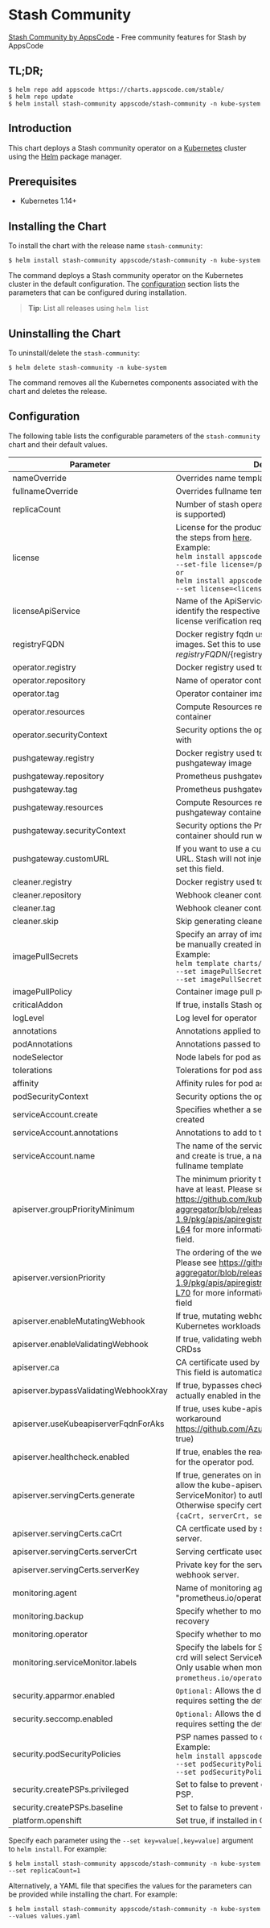 # Stash Community

[Stash Community by AppsCode](https://github.com/stashed/stash) - Free community features for Stash by AppsCode

## TL;DR;

```console
$ helm repo add appscode https://charts.appscode.com/stable/
$ helm repo update
$ helm install stash-community appscode/stash-community -n kube-system
```

## Introduction

This chart deploys a Stash community operator on a [Kubernetes](http://kubernetes.io) cluster using the [Helm](https://helm.sh) package manager.

## Prerequisites

- Kubernetes 1.14+

## Installing the Chart

To install the chart with the release name `stash-community`:

```console
$ helm install stash-community appscode/stash-community -n kube-system
```

The command deploys a Stash community operator on the Kubernetes cluster in the default configuration. The [configuration](#configuration) section lists the parameters that can be configured during installation.

> **Tip**: List all releases using `helm list`

## Uninstalling the Chart

To uninstall/delete the `stash-community`:

```console
$ helm delete stash-community -n kube-system
```

The command removes all the Kubernetes components associated with the chart and deletes the release.

## Configuration

The following table lists the configurable parameters of the `stash-community` chart and their default values.

|               Parameter               |                                                                                                                                                                  Description                                                                                                                                                                   |                                Default                                |
|---------------------------------------|------------------------------------------------------------------------------------------------------------------------------------------------------------------------------------------------------------------------------------------------------------------------------------------------------------------------------------------------|-----------------------------------------------------------------------|
| nameOverride                          | Overrides name template                                                                                                                                                                                                                                                                                                                        | `""`                                                                  |
| fullnameOverride                      | Overrides fullname template                                                                                                                                                                                                                                                                                                                    | `""`                                                                  |
| replicaCount                          | Number of stash operator replicas to create (only 1 is supported)                                                                                                                                                                                                                                                                              | `1`                                                                   |
| license                               | License for the product. Get a license by following the steps from [here](https://stash.run/docs/latest/setup/install/community/#get-a-license). <br> Example: <br> `helm install appscode/stash \` <br> `--set-file license=/path/to/license/file` <br> `or` <br> `helm install appscode/stash \` <br> `--set license=<license file content>` | `""`                                                                  |
| licenseApiService                     | Name of the ApiService to use by the addon to identify the respective service and certificate for license verification request                                                                                                                                                                                                                 | `v1beta1.admission.stash.appscode.com`                                |
| registryFQDN                          | Docker registry fqdn used to pull Stash related images. Set this to use docker registry hosted at ${registryFQDN}/${registry}/${image}                                                                                                                                                                                                         | `""`                                                                  |
| operator.registry                     | Docker registry used to pull operator image                                                                                                                                                                                                                                                                                                    | `appscode`                                                            |
| operator.repository                   | Name of operator container image                                                                                                                                                                                                                                                                                                               | `stash`                                                               |
| operator.tag                          | Operator container image tag                                                                                                                                                                                                                                                                                                                   | `v0.17.0`                                                             |
| operator.resources                    | Compute Resources required by the operator container                                                                                                                                                                                                                                                                                           | `{"requests":{"cpu":"100m"}}`                                         |
| operator.securityContext              | Security options the operator container should run with                                                                                                                                                                                                                                                                                        | `{}`                                                                  |
| pushgateway.registry                  | Docker registry used to pull Prometheus pushgateway image                                                                                                                                                                                                                                                                                      | `prom`                                                                |
| pushgateway.repository                | Prometheus pushgateway container image                                                                                                                                                                                                                                                                                                         | `pushgateway`                                                         |
| pushgateway.tag                       | Prometheus pushgateway container image tag                                                                                                                                                                                                                                                                                                     | `v1.4.2`                                                              |
| pushgateway.resources                 | Compute Resources required by the Prometheus pushgateway container                                                                                                                                                                                                                                                                             | `{}`                                                                  |
| pushgateway.securityContext           | Security options the Prometheus pushgateway container should run with                                                                                                                                                                                                                                                                          | `{}`                                                                  |
| pushgateway.customURL                 | If you want to use a custom Pushgatway, specify its URL. Stash will not inject pushgatway sidecar if you set this field.                                                                                                                                                                                                                       | ``                                                                    |
| cleaner.registry                      | Docker registry used to pull Webhook cleaner image                                                                                                                                                                                                                                                                                             | `appscode`                                                            |
| cleaner.repository                    | Webhook cleaner container image                                                                                                                                                                                                                                                                                                                | `kubectl`                                                             |
| cleaner.tag                           | Webhook cleaner container image tag                                                                                                                                                                                                                                                                                                            | `v1.16`                                                               |
| cleaner.skip                          | Skip generating cleaner YAML                                                                                                                                                                                                                                                                                                                   | `false`                                                               |
| imagePullSecrets                      | Specify an array of imagePullSecrets. Secrets must be manually created in the namespace. <br> Example: <br> `helm template charts/stash \` <br> `--set imagePullSecrets[0].name=sec0 \` <br> `--set imagePullSecrets[1].name=sec1`                                                                                                             | `[]`                                                                  |
| imagePullPolicy                       | Container image pull policy                                                                                                                                                                                                                                                                                                                    | `IfNotPresent`                                                        |
| criticalAddon                         | If true, installs Stash operator as critical addon                                                                                                                                                                                                                                                                                             | `false`                                                               |
| logLevel                              | Log level for operator                                                                                                                                                                                                                                                                                                                         | `3`                                                                   |
| annotations                           | Annotations applied to operator deployment                                                                                                                                                                                                                                                                                                     | `{}`                                                                  |
| podAnnotations                        | Annotations passed to operator pod(s).                                                                                                                                                                                                                                                                                                         | `{}`                                                                  |
| nodeSelector                          | Node labels for pod assignment                                                                                                                                                                                                                                                                                                                 | `{"beta.kubernetes.io/arch":"amd64","beta.kubernetes.io/os":"linux"}` |
| tolerations                           | Tolerations for pod assignment                                                                                                                                                                                                                                                                                                                 | `[]`                                                                  |
| affinity                              | Affinity rules for pod assignment                                                                                                                                                                                                                                                                                                              | `{}`                                                                  |
| podSecurityContext                    | Security options the operator pod should run with.                                                                                                                                                                                                                                                                                             | `{"fsGroup":65535}`                                                   |
| serviceAccount.create                 | Specifies whether a service account should be created                                                                                                                                                                                                                                                                                          | `true`                                                                |
| serviceAccount.annotations            | Annotations to add to the service account                                                                                                                                                                                                                                                                                                      | `{}`                                                                  |
| serviceAccount.name                   | The name of the service account to use. If not set and create is true, a name is generated using the fullname template                                                                                                                                                                                                                         | ``                                                                    |
| apiserver.groupPriorityMinimum        | The minimum priority the webhook api group should have at least. Please see https://github.com/kubernetes/kube-aggregator/blob/release-1.9/pkg/apis/apiregistration/v1beta1/types.go#L58-L64 for more information on proper values of this field.                                                                                              | `10000`                                                               |
| apiserver.versionPriority             | The ordering of the webhook api inside of the group. Please see https://github.com/kubernetes/kube-aggregator/blob/release-1.9/pkg/apis/apiregistration/v1beta1/types.go#L66-L70 for more information on proper values of this field                                                                                                           | `15`                                                                  |
| apiserver.enableMutatingWebhook       | If true, mutating webhook is configured for Kubernetes workloads                                                                                                                                                                                                                                                                               | `true`                                                                |
| apiserver.enableValidatingWebhook     | If true, validating webhook is configured for Stash CRDss                                                                                                                                                                                                                                                                                      | `true`                                                                |
| apiserver.ca                          | CA certificate used by the Kubernetes api server. This field is automatically assigned by the operator.                                                                                                                                                                                                                                        | `not-ca-cert`                                                         |
| apiserver.bypassValidatingWebhookXray | If true, bypasses checks that validating webhook is actually enabled in the Kubernetes cluster.                                                                                                                                                                                                                                                | `false`                                                               |
| apiserver.useKubeapiserverFqdnForAks  | If true, uses kube-apiserver FQDN for AKS cluster to workaround https://github.com/Azure/AKS/issues/522 (default true)                                                                                                                                                                                                                         | `true`                                                                |
| apiserver.healthcheck.enabled         | If true, enables the readiness and liveliness probes for the operator pod.                                                                                                                                                                                                                                                                     | `false`                                                               |
| apiserver.servingCerts.generate       | If true, generates on install/upgrade the certs that allow the kube-apiserver (and potentially ServiceMonitor) to authenticate operators pods. Otherwise specify certs in `apiserver.servingCerts.{caCrt, serverCrt, serverKey}`.                                                                                                              | `true`                                                                |
| apiserver.servingCerts.caCrt          | CA certficate used by serving certificate of webhook server.                                                                                                                                                                                                                                                                                   | `""`                                                                  |
| apiserver.servingCerts.serverCrt      | Serving certficate used by webhook server.                                                                                                                                                                                                                                                                                                     | `""`                                                                  |
| apiserver.servingCerts.serverKey      | Private key for the serving certificate used by webhook server.                                                                                                                                                                                                                                                                                | `""`                                                                  |
| monitoring.agent                      | Name of monitoring agent (either "prometheus.io/operator" or "prometheus.io/builtin")                                                                                                                                                                                                                                                          | `"none"`                                                              |
| monitoring.backup                     | Specify whether to monitor Stash backup and recovery                                                                                                                                                                                                                                                                                           | `false`                                                               |
| monitoring.operator                   | Specify whether to monitor Stash operator                                                                                                                                                                                                                                                                                                      | `false`                                                               |
| monitoring.serviceMonitor.labels      | Specify the labels for ServiceMonitor. Prometheus crd will select ServiceMonitor using these labels. Only usable when monitoring agent is `prometheus.io/operator`.                                                                                                                                                                            | `{}`                                                                  |
| security.apparmor.enabled             | `Optional:` Allows the default AppArmor profile, requires setting the default.                                                                                                                                                                                                                                                                 | `false`                                                               |
| security.seccomp.enabled              | `Optional:` Allows the default seccomp profile, requires setting the default.                                                                                                                                                                                                                                                                  | `false`                                                               |
| security.podSecurityPolicies          | PSP names passed to operator <br> Example: <br> `helm install appscode/stash \` <br> `--set podSecurityPolicies[0]=abc \` <br> `--set podSecurityPolicies[1]=xyz`                                                                                                                                                                              | `["baseline"]`                                                        |
| security.createPSPs.privileged        | Set to false to prevent chart creating "privileged" PSP.                                                                                                                                                                                                                                                                                       | `true`                                                                |
| security.createPSPs.baseline          | Set to false to prevent chart creating "baseline" PSP.                                                                                                                                                                                                                                                                                         | `true`                                                                |
| platform.openshift                    | Set true, if installed in OpenShift                                                                                                                                                                                                                                                                                                            | `false`                                                               |


Specify each parameter using the `--set key=value[,key=value]` argument to `helm install`. For example:

```console
$ helm install stash-community appscode/stash-community -n kube-system --set replicaCount=1
```

Alternatively, a YAML file that specifies the values for the parameters can be provided while
installing the chart. For example:

```console
$ helm install stash-community appscode/stash-community -n kube-system --values values.yaml
```
